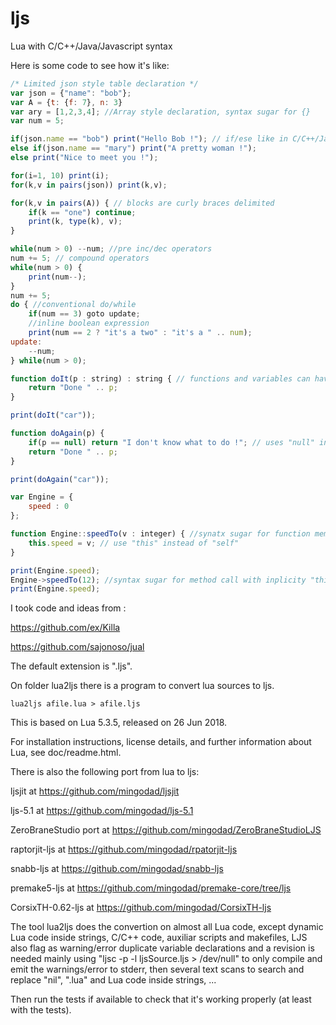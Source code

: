 # ljs
Lua with C/C++/Java/Javascript syntax

Here is some code to see how it's like:

```js
/* Limited json style table declaration */
var json = {"name": "bob"};
var A = {t: {f: 7}, n: 3}
var ary = [1,2,3,4]; //Array style declaration, syntax sugar for {}
var num = 5;

if(json.name == "bob") print("Hello Bob !"); // if/ese like in C/C++/Java/Javascript 
else if(json.name == "mary") print("A pretty woman !");
else print("Nice to meet you !");

for(i=1, 10) print(i);
for(k,v in pairs(json)) print(k,v);

for(k,v in pairs(A)) { // blocks are curly braces delimited
	if(k == "one") continue;
	print(k, type(k), v);
}

while(num > 0) --num; //pre inc/dec operators
num += 5; // compound operators
while(num > 0) {
	print(num--);
}
num += 5;
do { //conventional do/while
	if(num == 3) goto update;
	//inline boolean expression
	print(num == 2 ? "it's a two" : "it's a " .. num);
update:
	--num;
} while(num > 0);

function doIt(p : string) : string { // functions and variables can have an anotation
	return "Done " .. p;
}

print(doIt("car"));

function doAgain(p) {
	if(p == null) return "I don't know what to do !"; // uses "null" instead of "nil"
	return "Done " .. p;
}

print(doAgain("car"));

var Engine = {
	speed : 0
};

function Engine::speedTo(v : integer) { //synatx sugar for function member with "this"
	this.speed = v; // use "this" instead of "self"
}

print(Engine.speed);
Engine->speedTo(12); //syntax sugar for method call with inplicity "this"
print(Engine.speed);
```

I took code and ideas from :

https://github.com/ex/Killa

https://github.com/sajonoso/jual



The default extension is ".ljs".

On folder lua2ljs there is a program to convert lua sources to ljs.

```
lua2ljs afile.lua > afile.ljs
```

This is based on Lua 5.3.5, released on 26 Jun 2018.

For installation instructions, license details, and
further information about Lua, see doc/readme.html.

There is also the following port from lua to ljs:

ljsjit at https://github.com/mingodad/ljsjit

ljs-5.1 at https://github.com/mingodad/ljs-5.1

ZeroBraneStudio port at https://github.com/mingodad/ZeroBraneStudioLJS

raptorjit-ljs at https://github.com/mingodad/rpatorjit-ljs

snabb-ljs at https://github.com/mingodad/snabb-ljs

premake5-ljs at https://github.com/mingodad/premake-core/tree/ljs

CorsixTH-0.62-ljs at https://github.com/mingodad/CorsixTH-ljs

The tool lua2ljs does the convertion on almost all Lua code, except dynamic Lua code inside strings, C/C++ code, auxiliar scripts and makefiles, LJS also flag as warning/error duplicate variable declarations and a revision is needed mainly using "ljsc -p -l ljsSource.ljs > /dev/null" to only compile and emit the warnings/error to stderr, then several text scans to search and replace "nil", ".lua" and Lua code inside strings, ...

Then run the tests if available to check that it's working properly (at least with the tests).

